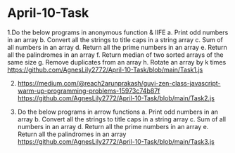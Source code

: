 # April-10-Task

1.Do the below programs in anonymous function & IIFE
  a. Print odd numbers in an array
  b. Convert all the strings to title caps in a string array
  c. Sum of all numbers in an array
  d. Return all the prime numbers in an array
  e. Return all the palindromes in an array
  f. Return median of two sorted arrays of the same size
  g. Remove duplicates from an array
  h. Rotate an array by k times
https://github.com/AgnesLily2772/April-10-Task/blob/main/Task1.js

2. https://medium.com/@reach2arunprakash/guvi-zen-class-javascript-warm-up-programming-problems-15973c74b87f
https://github.com/AgnesLily2772/April-10-Task/blob/main/Task2.js

3. Do the below programs in arrow functions
a. Print odd numbers in an array
b. Convert all the strings to title caps in a string array
c. Sum of all numbers in an array
d. Return all the prime numbers in an array
e. Return all the palindromes in an array
https://github.com/AgnesLily2772/April-10-Task/blob/main/Task3.js
